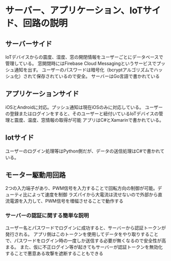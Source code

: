 # サーバー、アプリケーション、IoTサイド、回路の説明
## サーバーサイド
IoTデバイスからの震度、湿度、窓の開閉情報をユーザーごとにデータベースで管理している。
窓開閉時にはFirebase Cloud Messagingというサービスでプッシュ通知を出す。
ユーザーのパスワードは暗号化（bcryptアルゴリズムでハッシュ化）されて保存されているので安全。
サーバーはGo言語で書かれている

## アプリケーションサイド
iOSとAndroidに対応。プッシュ通知は現在iOSのみに対応している。
ユーザーの登録またはログインをすると、そのユーザーと紐付いているIoTデバイスの管理と震度、温度、窓情報の取得が可能
アプリはC#とXamarinで書かれている。

## Iotサイド
ユーザーのログイン処理等はPython側だが、データの送信処理はC#で書かれている。


## モーター駆動用回路
2つの入力端子があり、PWM信号を入力することで回転方向の制御が可能。デューティ比によって速度を制御
ラズパイから大電流は流せないので外部から直流電源を入力して、PWM信号を増幅させることで動作する

### サーバーの認証に関する簡単な説明
ユーザー名とパスワードでログインに成功すると、サーバーから認証トークンが発行される。
アプリ側はこのトークンを使用してデータをやり取りすることで、パスワードをログイン時の一度しか送信する必要が無くなるので安全性が高まる。
また、仮に不正ログイン等が起きてもサーバーが認証トークンを無効化することで悪意ある攻撃を遮断することもできる